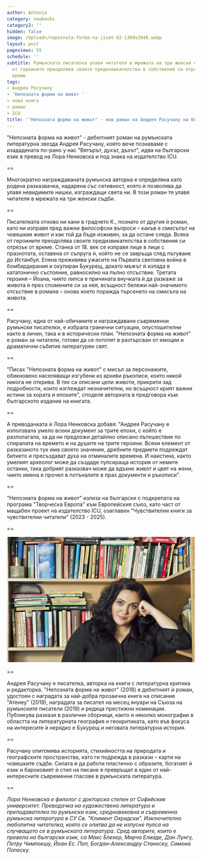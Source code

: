 ```yaml
---
author: Antonia
category: newbooks
category2: ''
hidden: false
image: /Uploads/nepoznata-forma-na-jivot-02-1369x2048.webp
layout: post
pageviews: 55
schedule: ''
subtitle: Румънската писателка улавя читателя в мрежата на три женски съдби. Всяка
  от героините преодолява своите предизвикателства в собствения си отрязък от историческо
  време
tags:
- Андреа Расучану
- 'Непозната форма на живот '
- нова книга
- роман
- ICU
title: '"Непозната форма на живот" - нов роман на Андрея Расучану на български'
---
```


"Непозната форма на живот" - дебютният роман на румънската литературна звезда Андрея Расучану, която вече познаваме с изададената по-рано у нас "Вятърът, духът, дъхът", идва на български език в превод на Лора Ненковска и под знака на издателство ICU. 

\==

Многократно награждаваната румънска авторка е определяна като родена разказвачка, надарена със сетивност, която ѝ позволява да улавя невидимите нишки, изграждащи света ни. В този роман тя улавя читателя в мрежата на три женски съдби. 

\==

Писателката отново ни кани в градчето К., познато от другия ѝ роман, като ни изправя пред важни философски въпроси – какъв е смисълът на човешкия живот и как той да бъде изживян, за да остане следа. Всяка от героините преодолява своите предизвикателства в собствения си отрязък от време. Станка от 18. век се изправя лице в лице с празнотата, оставена от съпруга ѝ, който не се завръща след пътуване до Истанбул. Елена преживява ужасите на Първата световна война в бомбардирания и окупиран Букурещ, докато мъжът ѝ изпада в кататонично състояние, равносилно на пълно отсъствие. Третата героиня – Йоана, чиято липса е причината внучката ѝ да разкаже за живота ѝ през спомените си за нея, всъщност бележи най-значимото отсъствие в романа – онова което поражда търсенето на смисъла на живота.

\==

Расучану, една от най-обичаните и награждавани съвременни румънски писателки, е избрала гранични ситуации, опустошителни както в личен, така и в исторически план. "Непозната форма на живот" е роман за читатели, готови да се потопят в разтърсван от емоции и драматични събития литературен свят. 

\==

"Писах "Непозната форма на живот" с мисъл за персонажите, обикновено населяващи изгубени из архиви ръкописи, които никой никога не открива. В тях са описани цели животи, прикрити зад подробности, които изглеждат незначителни, но всъщност крият важни истини за хората и епохите", споделя авторката в предговора към българското издание на книгата. 

\==

А преводачката ѝ Лора Ненковска добавя: "Андрея Расучану е използвала умело всеки документ за трите епохи, с който е разполагала, за да ни предложи детайлно описано пътешествие по спиралата на времето и на душите на трите героини. Всеки елемент от разказаното тук има своето значение, дребните предмети подреждат битието и пресъздават духа на отминалите времена. И наистина, както умелият археолог може да създаде пулсираща история от немите останки, така добрият разказвач може да вдъхне живот и цвят на жени, чиито имена е прочел в потъналите в прах документи и ръкописи".

\==

"Непозната форма на живот" излиза на български с подкрепата на програма "Творческа Европа" към Европейския съюз, като част от мащабен проект на издателство ICU, озаглавен "Чувствителни книги за чувствителни читатели" (2023 - 2025).

\==

![](/Uploads/rasuchanu.jpg)

\==

Андрея Расучану е писателка, авторка на книги с литературна критика и редакторка. "Непозната форма на живот" (2018) е дебютният ѝ роман, удостоен с наградата за най-добра прозаична книга на списание "Атенеу" (2019), наградата за писател на месец януари на Съюза на румънските писатели (2019) и редица престижни номинации. Публикува разкази в различни сборници, както и няколко монографии в областта на литературната география и геокритиката, като във фокуса на интересите ѝ нерядко е Букурещ и неговата литературна история.

\==

Расучану опитомява историята, стихийността на природата и географските пространства, като ги подрежда в разкази – карти на човешките съдби. Силата ѝ да работи пластично с образите, богатият ѝ език и бароковият ѝ стил на писане я превръщат в един от най-интересните съвременни гласове в румънската литература.

\==

*Лора Ненковска е филолог с докторска степен от Софийския университет. Преводачка на художествена литература и преподавателка по румънски език, средновековна и съвременна румънска литература в СУ Св. "Климент Охридски". Изключително любопитна читателка, която се опитва да не изпусне пулса на случващото се в румънската литература. Сред авторите, които е превела на български език, са Макс Блехер, Мирча Елиаде, Дан Лунгу, Петру Чимпоешу, Йоан Ес. Поп, Богдан-Александру Станеску, Симона Попеску.*